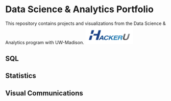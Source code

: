 # Data Science & Analytics Portfolio
This repository contains projects and visualizations from the Data Science & Analytics program with UW-Madison.
<img src="https://github.com/wiazur/data-analytics-portfolio/blob/main/hackeru-logo.png" width="150"/>

## SQL

## Statistics

## Visual Communications
